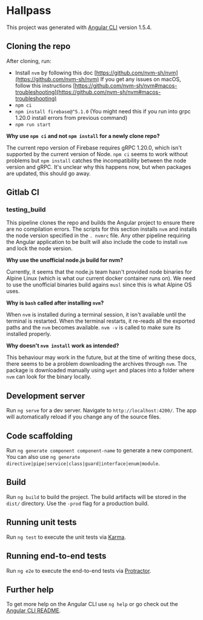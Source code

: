 # Hallpass

This project was generated with [Angular CLI](https://github.com/angular/angular-cli) version 1.5.4.

## Cloning the repo

After cloning, run: 

- Install `nvm` by following this doc [https://github.com/nvm-sh/nvm](https://github.com/nvm-sh/nvm)
    If you get any issues on macOS, follow this instructions [https://github.com/nvm-sh/nvm#macos-troubleshooting](https://github.com/nvm-sh/nvm#macos-troubleshooting)
- `npm ci` 
- `npm install firebase@^5.1.0` (You might need this if you run into grpc 1.20.0 install errors from previous command)
- `npm run start`

<b>Why use `npm ci` and not `npm install` for a newly clone repo?</b>

The current repo version of Firebase requires gRPC 1.20.0, which isn't supported by the current version of Node. `npm ci`  seems to work without problems but `npm install` catches the 
incompatibility between the node version and gRPC. It's unclear why this happens now, but when packages are updated, this should go away.

## Gitlab CI

### testing_build

This pipeline clones the repo and builds the Angular project to ensure there are no compilation errors. The scripts for this section installs `nvm` and installs the node version specified in the `.
nvmrc` file. Any other pipeline requiring the Angular application to be built will also include the code to install `nvm` and lock the node version.

<b>Why use the unofficial node.js build for nvm?</b>

Currently, it seems that the node.js team hasn't provided node binaries for Alpine Linux (which is what our current docker container runs on). We need to use the unofficial binaries build agains 
`musl` since this is what Alpine OS uses.

<b>Why is `bash` called after installing `nvm`?</b>

When `nvm` is installed during a terminal session, it isn't available until the terminal is restarted. When the terminal restarts, it re-reads all the exported paths and the `nvm` becomes 
available. `nvm -v` is called to make sure its installed properly.

<b>Why doesn't `nvm install` work as intended?</b>

This behaviour may work in the future, but at the time of writing these docs, there seems to be a problem downloading the archives through `nvm`. The package is downloaded manually using `wget` 
and places into a folder where `nvm` can look for the binary locally.

## Development server

Run `ng serve` for a dev server. Navigate to `http://localhost:4200/`. The app will automatically reload if you change any of the source files.

## Code scaffolding

Run `ng generate component component-name` to generate a new component. You can also use `ng generate directive|pipe|service|class|guard|interface|enum|module`.

## Build

Run `ng build` to build the project. The build artifacts will be stored in the `dist/` directory. Use the `-prod` flag for a production build.

## Running unit tests

Run `ng test` to execute the unit tests via [Karma](https://karma-runner.github.io).

## Running end-to-end tests

Run `ng e2e` to execute the end-to-end tests via [Protractor](http://www.protractortest.org/).

## Further help

To get more help on the Angular CLI use `ng help` or go check out the [Angular CLI README](https://github.com/angular/angular-cli/blob/master/README.md).
